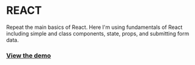 #  REACT 

Repeat the main basics of React.
Here I'm using fundamentals of React including simple and class components, state, props, and submitting form data.

### [View the demo](https://Rus203.github.io/react-basics/)
